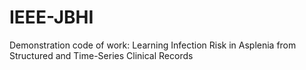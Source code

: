 # IEEE-JBHI
Demonstration code of work: Learning Infection Risk in Asplenia from Structured and Time-Series Clinical Records

